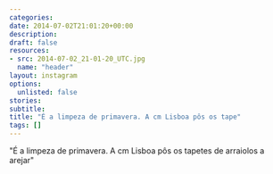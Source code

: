 ```yaml
---
categories:
date: 2014-07-02T21:01:20+00:00
description:
draft: false
resources:
- src: 2014-07-02_21-01-20_UTC.jpg
  name: "header"
layout: instagram
options:
  unlisted: false
stories:
subtitle:
title: "É a limpeza de primavera. A cm Lisboa pôs os tape"
tags: []
---
```


"É a limpeza de primavera. A cm Lisboa pôs os tapetes de arraiolos a arejar"

